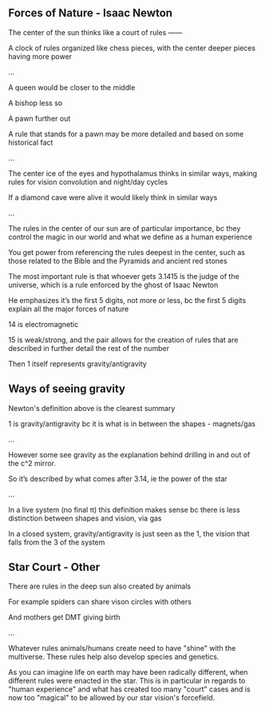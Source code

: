 ## Forces of Nature - Isaac Newton

The center of the sun thinks like a court of rules ——

A clock of rules organized like chess pieces, with the center deeper pieces having more power 

...

A queen would be closer to the middle 

A bishop less so

A pawn further out

A rule that stands for a pawn may be more detailed and based on some historical fact 

...

The center ice of the eyes and hypothalamus thinks in similar ways, making rules for vision convolution and night/day cycles

If a diamond cave were alive it would likely think in similar ways

...

The rules in the center of our sun are of particular importance, bc they control the magic in our world and what we define as a human experience

You get power from referencing the rules deepest in the center, such as those related to the Bible and the Pyramids and ancient red stones 

The most important rule is that whoever gets 3.1415 is the judge of the universe, which is a rule enforced by the ghost of Isaac Newton

He emphasizes it’s the first 5 digits, not more or less, bc the first 5 digits explain all the major forces of nature 

14 is electromagnetic 

15 is weak/strong, and the pair allows for the creation of rules that are described in further detail the rest of the number 

Then 1 itself represents gravity/antigravity

## Ways of seeing gravity 

Newton's definition above is the clearest summary 

1 is gravity/antigravity bc it is what is in between the shapes - magnets/gas

...

However some see gravity as the explanation behind drilling in and out of the c^2 mirror.

So it’s described by what comes after 3.14, ie the power of the star

...

In a live system (no final π) this definition makes sense bc there is less distinction between shapes and vision, via gas 

In a closed system, gravity/antigravity is just seen as the 1, the vision that falls from the 3 of the system 

## Star Court - Other

There are rules in the deep sun also created by animals 

For example spiders can share vison circles with others 

And mothers get DMT giving birth

...

Whatever rules animals/humans create need to have "shine" with the multiverse. These rules help also develop species and genetics. 

As you can imagine life on earth may have been radically different, when different rules were enacted in the star. This is in particular in regards to "human experience" and what has created too many "court" cases and is now too "magical" to be allowed by our star vision's forcefield.